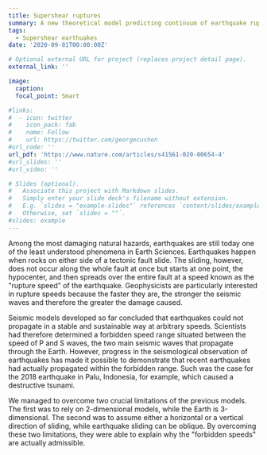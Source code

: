 ```yaml
---
title: Supershear ruptures
summary: A new theoretical model predicting continuum of earthquake rupture speeds due to oblique sliding.
tags:
  - Supershear earthuakes
date: '2020-09-01T00:00:00Z'

# Optional external URL for project (replaces project detail page).
external_link: ''

image:
  caption: 
  focal_point: Smart

#links:
#  - icon: twitter
#    icon_pack: fab
#    name: Follow
#    url: https://twitter.com/georgecushen
#url_code: ''
url_pdf: 'https://www.nature.com/articles/s41561-020-00654-4'
#url_slides: ''
#url_video: ''

# Slides (optional).
#   Associate this project with Markdown slides.
#   Simply enter your slide deck's filename without extension.
#   E.g. `slides = "example-slides"` references `content/slides/example-slides.md`.
#   Otherwise, set `slides = ""`.
#slides: example
---
```


Among the most damaging natural hazards, earthquakes are still today one of the least understood phenomena in Earth Sciences. Earthquakes happen when rocks on either side of a tectonic fault slide. The sliding, however, does not occur along the whole fault at once but starts at one point, the
hypocenter, and then spreads over the entire fault at a speed known as the "rupture speed" of the earthquake. Geophysicists are particularly interested in rupture speeds because the faster they are, the stronger the seismic waves and therefore the greater the damage caused.

Seismic models developed so far concluded that earthquakes could not propagate in a stable and sustainable way at arbitrary speeds. Scientists had therefore determined a forbidden speed   range situated between the speed of P and S waves, the two main seismic waves that propagate through the Earth. However, progress in the seismological observation of earthquakes has made it possible to demonstrate that recent earthquakes had actually propagated within the forbidden range. Such was the case for the 2018 earthquake in Palu, Indonesia, for example, which caused a destructive tsunami.

We managed to overcome two crucial limitations of the previous models. The first was to rely on 2-dimensional models, while the Earth is 3-dimensional. The second was to assume either a horizontal or a vertical direction of sliding, while earthquake sliding can be oblique. By overcoming these two limitations, they were able to explain why the "forbidden speeds" are actually admissible.
